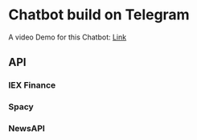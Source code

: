 # Chatbot build on Telegram

A video Demo for this Chatbot: [Link](https://www.youtube.com/watch?v=pP5i7Lb2bkA&t=8s)
## API

### IEX Finance
### Spacy
### NewsAPI
###
